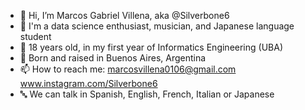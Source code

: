 - 👋 Hi, I’m Marcos Gabriel Villena, aka @Silverbone6
- 👀 I'm a data science enthusiast, musician, and Japanese language student
- 🌱 18 years old, in my first year of Informatics Engineering (UBA)
- 🧉 Born and raised in Buenos Aires, Argentina
- 📫 How to reach me: marcosvillena0106@gmail.com www.instagram.com/Silverbone6
- 🔤 We can talk in Spanish, English, French, Italian or Japanese
